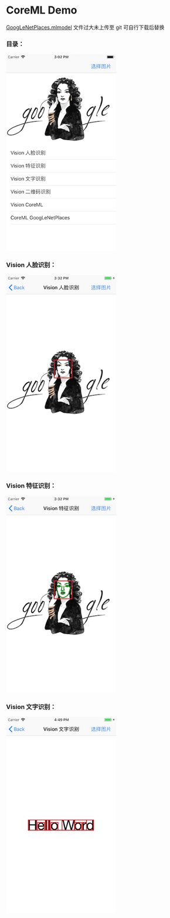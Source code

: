 # CoreML Demo

[GoogLeNetPlaces.mlmodel](<https://github.com/Xiaoye220/Resources/blob/master/Demos/CoreML/GoogLeNetPlaces.mlmodel>) 文件过大未上传至 git 可自行下载后替换



### 目录：

![1](./screenshot/1.png)

### Vision 人脸识别：

![2](./screenshot/2.png)

### Vision 特征识别：

![3](./screenshot/3.png)

### Vision 文字识别：

![4](./screenshot/4.png)